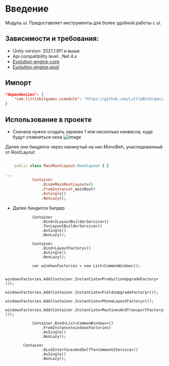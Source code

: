 # Введение

Модуль ui. Предоставляет инструменты для более удобной работы с ui.

## Зависимости и требования:
* Unity version: 2021.1.6f1 и выше
* Api compatibility level: .Net 4.x
* [Evolution-engine-core](https://bitbucket.org/little-bit-games/evolution-engine-core/src/master/)
* [Evolution-engine-pool](https://github.com/LittleBitOrganization/evolution-engine-pool-service)

## Импорт
```JSON
"dependencies": {
    "com.littlebitgames.uimodule": "https://github.com/LittleBitOrganization/evolution-engine-ui.git",
}
```
## Использование в проекте

- Сначала нужно создать заранее 1 или несколько канвасов, куда будут спавниться окна
![image](https://user-images.githubusercontent.com/66946236/203394415-fe1ba191-7fe4-4405-ba37-fdfa3255dd2a.png)

Далее они биндятся через накинутый на них MonoBeh, унаследованный от RootLayout

```ruby

    public class MainRootLayout:RootLayout { }

...         
            Container
                .Bind<MainRootLayout>()
                .FromInstance(_mainRoot)
                .AsSingle()
                .NonLazy();
```

- Далее биндится билдер

```
            Container
                .Bind<ILayoutBuilderService>()
                .To<LayoutBuilderService>()
                .AsSingle()
                .NonLazy();
```

```
            Container
                .Bind<LayoutFactory>()
                .AsSingle()
                .NonLazy();

            var windowsFactories = new List<CommonWindow>();

            windowsFactories.Add(Container.Instantiate<ProductionUpgradeFactory>());
            windowsFactories.Add(Container.Instantiate<FieldsUpgradeFactory>());
            windowsFactories.Add(Container.Instantiate<PhoneLayoutFactory>());
            windowsFactories.Add(Container.Instantiate<MachinesAndTransportFactory>());

            Container.Bind<List<CommonWindow>>()
                .FromInstance(windowsFactories)
                .AsSingle()
                .NonLazy();
```
```
        Container
                .BindInterfacesAndSelfTo<CommonUIService>()
                .AsSingle()
                .NonLazy();
```
